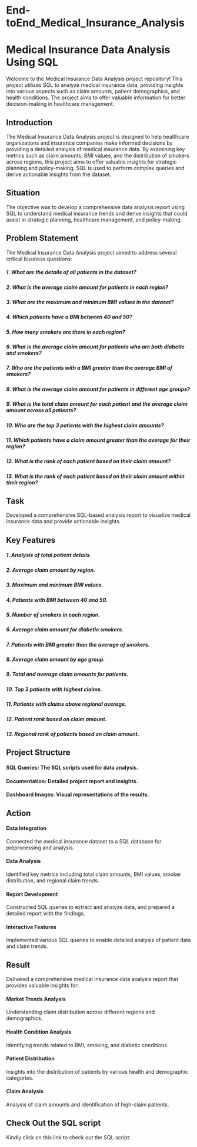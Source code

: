 # End-toEnd_Medical_Insurance_Analysis
# Medical Insurance Data Analysis Using SQL
Welcome to the Medical Insurance Data Analysis project repository! This project utilizes SQL to analyze medical insurance data, providing insights into various aspects such as claim amounts, patient demographics, and health conditions. The project aims to offer valuable information for better decision-making in healthcare management.

## Introduction
The Medical Insurance Data Analysis project is designed to help healthcare organizations and insurance companies make informed decisions by providing a detailed analysis of medical insurance data. By examining key metrics such as claim amounts, BMI values, and the distribution of smokers across regions, this project aims to offer valuable insights for strategic planning and policy-making. SQL is used to perform complex queries and derive actionable insights from the dataset.

## Situation
The objective was to develop a comprehensive data analysis report using SQL to understand medical insurance trends and derive insights that could assist in strategic planning, healthcare management, and policy-making.

## Problem Statement
The Medical Insurance Data Analysis project aimed to address several critical business questions:

##### 1. What are the details of all patients in the dataset?
##### 2. What is the average claim amount for patients in each region?
##### 3. What are the maximum and minimum BMI values in the dataset?
##### 4. Which patients have a BMI between 40 and 50?
##### 5. How many smokers are there in each region?
##### 6. What is the average claim amount for patients who are both diabetic and smokers?
##### 7. Who are the patients with a BMI greater than the average BMI of smokers?
##### 8. What is the average claim amount for patients in different age groups?
##### 9. What is the total claim amount for each patient and the average claim amount across all patients?
##### 10. Who are the top 3 patients with the highest claim amounts?
##### 11. Which patients have a claim amount greater than the average for their region?
##### 12. What is the rank of each patient based on their claim amount?
##### 13. What is the rank of each patient based on their claim amount within their region?


## Task
Developed a comprehensive SQL-based analysis report to visualize medical insurance data and provide actionable insights.

## Key Features
##### 1. Analysis of total patient details.
##### 2. Average claim amount by region.
##### 3. Maximum and minimum BMI values.
##### 4. Patients with BMI between 40 and 50.
##### 5. Number of smokers in each region.
##### 6. Average claim amount for diabetic smokers.
##### 7. Patients with BMI greater than the average of smokers.
##### 8. Average claim amount by age group.
##### 9. Total and average claim amounts for patients.
##### 10. Top 3 patients with highest claims.
##### 11. Patients with claims above regional average.
##### 12. Patient rank based on claim amount.
##### 13. Regional rank of patients based on claim amount.


## Project Structure
#### SQL Queries: The SQL scripts used for data analysis.
#### Documentation: Detailed project report and insights.
#### Dashboard Images: Visual representations of the results.

## Action
#### Data Integration

Connected the medical insurance dataset to a SQL database for preprocessing and analysis.
#### Data Analysis

Identified key metrics including total claim amounts, BMI values, smoker distribution, and regional claim trends.
#### Report Development

Constructed SQL queries to extract and analyze data, and prepared a detailed report with the findings.
#### Interactive Features

Implemented various SQL queries to enable detailed analysis of patient data and claim trends.



## Result
Delivered a comprehensive medical insurance data analysis report that provides valuable insights for:

#### Market Trends Analysis

Understanding claim distribution across different regions and demographics.
#### Health Condition Analysis

Identifying trends related to BMI, smoking, and diabetic conditions.
#### Patient Distribution

Insights into the distribution of patients by various health and demographic categories.
#### Claim Analysis

Analysis of claim amounts and identification of high-claim patients.


## Check Out the SQL script
Kindly click on this link to check out the SQL script:
